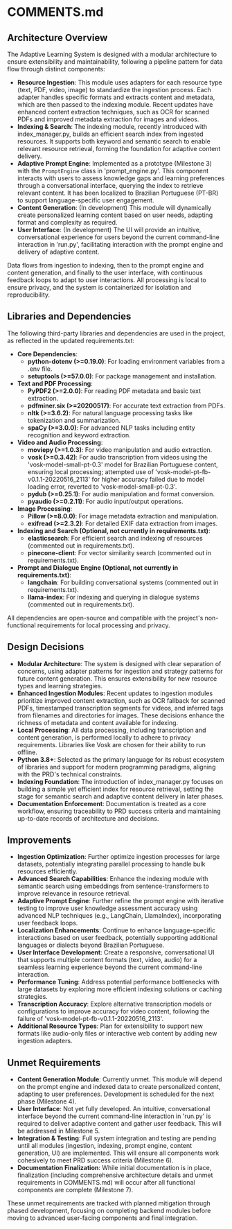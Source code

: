# COMMENTS.md

## Architecture Overview

The Adaptive Learning System is designed with a modular architecture to ensure extensibility and maintainability,
following a pipeline pattern for data flow through distinct components:

- **Resource Ingestion**: This module uses adapters for each resource type (text, PDF, video, image) to standardize the
  ingestion process. Each adapter handles specific formats and extracts content and metadata, which are then passed to
  the indexing module. Recent updates have enhanced content extraction techniques, such as OCR for scanned PDFs and
  improved metadata extraction for images and videos.
- **Indexing & Search**: The indexing module, recently introduced with index_manager.py, builds an efficient search
  index from ingested resources. It supports both keyword and semantic search to enable relevant resource retrieval,
  forming the foundation for adaptive content delivery.
- **Adaptive Prompt Engine**: Implemented as a prototype (Milestone 3) with the `PromptEngine` class in
  'prompt_engine.py'. This component interacts with users to assess knowledge gaps and learning preferences through a
  conversational interface, querying the index to retrieve relevant content. It has been localized to Brazilian
  Portuguese (PT-BR) to support language-specific user engagement.
- **Content Generation**: (In development) This module will dynamically create personalized learning content based on
  user needs, adapting format and complexity as required.
- **User Interface**: (In development) The UI will provide an intuitive, conversational experience for users beyond the
  current command-line interaction in 'run.py', facilitating interaction with the prompt engine and delivery of adaptive
  content.

Data flows from ingestion to indexing, then to the prompt engine and content generation, and finally to the user
interface, with continuous feedback loops to adapt to user interactions. All processing is local to ensure privacy, and
the system is containerized for isolation and reproducibility.

## Libraries and Dependencies

The following third-party libraries and dependencies are used in the project, as reflected in the updated
requirements.txt:

- **Core Dependencies**:
  - **python-dotenv (>=0.19.0)**: For loading environment variables from a .env file.
  - **setuptools (>=57.0.0)**: For package management and installation.
- **Text and PDF Processing**:
  - **PyPDF2 (>=2.0.0)**: For reading PDF metadata and basic text extraction.
  - **pdfminer.six (>=20200517)**: For accurate text extraction from PDFs.
  - **nltk (>=3.6.2)**: For natural language processing tasks like tokenization and summarization.
  - **spaCy (>=3.0.0)**: For advanced NLP tasks including entity recognition and keyword extraction.
- **Video and Audio Processing**:
  - **moviepy (>=1.0.3)**: For video manipulation and audio extraction.
  - **vosk (>=0.3.42)**: For audio transcription from videos using the 'vosk-model-small-pt-0.3' model for Brazilian
    Portuguese content, ensuring local processing; attempted use of 'vosk-model-pt-fb-v0.1.1-20220516_2113' for higher
    accuracy failed due to model loading error, reverted to 'vosk-model-small-pt-0.3'.
  - **pydub (>=0.25.1)**: For audio manipulation and format conversion.
  - **pyaudio (>=0.2.11)**: For audio input/output operations.
- **Image Processing**:
  - **Pillow (>=8.0.0)**: For image metadata extraction and manipulation.
  - **exifread (>=2.3.2)**: For detailed EXIF data extraction from images.
- **Indexing and Search (Optional, not currently in requirements.txt)**:
  - **elasticsearch**: For efficient search and indexing of resources (commented out in requirements.txt).
  - **pinecone-client**: For vector similarity search (commented out in requirements.txt).
- **Prompt and Dialogue Engine (Optional, not currently in requirements.txt)**:
  - **langchain**: For building conversational systems (commented out in requirements.txt).
  - **llama-index**: For indexing and querying in dialogue systems (commented out in requirements.txt).

All dependencies are open-source and compatible with the project's non-functional requirements for local processing and
privacy.

## Design Decisions

- **Modular Architecture**: The system is designed with clear separation of concerns, using adapter patterns for
  ingestion and strategy patterns for future content generation. This ensures extensibility for new resource types and
  learning strategies.
- **Enhanced Ingestion Modules**: Recent updates to ingestion modules prioritize improved content extraction, such as
  OCR fallback for scanned PDFs, timestamped transcription segments for videos, and inferred tags from filenames and
  directories for images. These decisions enhance the richness of metadata and content available for indexing.
- **Local Processing**: All data processing, including transcription and content generation, is performed locally to
  adhere to privacy requirements. Libraries like Vosk are chosen for their ability to run offline.
- **Python 3.8+**: Selected as the primary language for its robust ecosystem of libraries and support for modern
  programming paradigms, aligning with the PRD's technical constraints.
- **Indexing Foundation**: The introduction of index_manager.py focuses on building a simple yet efficient index for
  resource retrieval, setting the stage for semantic search and adaptive content delivery in later phases.
- **Documentation Enforcement**: Documentation is treated as a core workflow, ensuring traceability to PRD success
  criteria and maintaining up-to-date records of architecture and decisions.

## Improvements

- **Ingestion Optimization**: Further optimize ingestion processes for large datasets, potentially integrating parallel
  processing to handle bulk resources efficiently.
- **Advanced Search Capabilities**: Enhance the indexing module with semantic search using embeddings from
  sentence-transformers to improve relevance in resource retrieval.
- **Adaptive Prompt Engine**: Further refine the prompt engine with iterative testing to improve user knowledge
  assessment accuracy using advanced NLP techniques (e.g., LangChain, LlamaIndex), incorporating user feedback loops.
- **Localization Enhancements**: Continue to enhance language-specific interactions based on user feedback, potentially
  supporting additional languages or dialects beyond Brazilian Portuguese.
- **User Interface Development**: Create a responsive, conversational UI that supports multiple content formats (text,
  video, audio) for a seamless learning experience beyond the current command-line interaction.
- **Performance Tuning**: Address potential performance bottlenecks with large datasets by exploring more efficient
  indexing solutions or caching strategies.
- **Transcription Accuracy**: Explore alternative transcription models or configurations to improve accuracy for video
  content, following the failure of 'vosk-model-pt-fb-v0.1.1-20220516_2113'.
- **Additional Resource Types**: Plan for extensibility to support new formats like audio-only files or interactive web
  content by adding new ingestion adapters.

## Unmet Requirements

- **Content Generation Module**: Currently unmet. This module will depend on the prompt engine and indexed data to
  create personalized content, adapting to user preferences. Development is scheduled for the next phase (Milestone 4).
- **User Interface**: Not yet fully developed. An intuitive, conversational interface beyond the current command-line
  interaction in 'run.py' is required to deliver adaptive content and gather user feedback. This will be addressed in
  Milestone 5.
- **Integration & Testing**: Full system integration and testing are pending until all modules (ingestion, indexing,
  prompt engine, content generation, UI) are implemented. This will ensure all components work cohesively to meet PRD
  success criteria (Milestone 6).
- **Documentation Finalization**: While initial documentation is in place, finalization (including comprehensive
  architecture details and unmet requirements in COMMENTS.md) will occur after all functional components are complete
  (Milestone 7).

These unmet requirements are tracked with planned mitigation through phased development, focusing on completing backend
modules before moving to advanced user-facing components and final integration.
